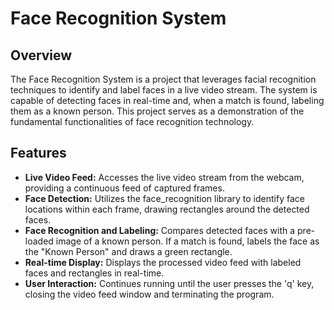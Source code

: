 # Face Recognition System

## Overview

The Face Recognition System is a project that leverages facial recognition techniques to identify and label faces in a live video stream. The system is capable of detecting faces in real-time and, when a match is found, labeling them as a known person. This project serves as a demonstration of the fundamental functionalities of face recognition technology.

## Features

- **Live Video Feed:** Accesses the live video stream from the webcam, providing a continuous feed of captured frames.
- **Face Detection:** Utilizes the face_recognition library to identify face locations within each frame, drawing rectangles around the detected faces.
- **Face Recognition and Labeling:** Compares detected faces with a pre-loaded image of a known person. If a match is found, labels the face as the "Known Person" and draws a green rectangle.
- **Real-time Display:** Displays the processed video feed with labeled faces and rectangles in real-time.
- **User Interaction:** Continues running until the user presses the 'q' key, closing the video feed window and terminating the program.
